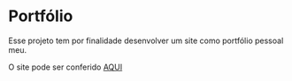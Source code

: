 # Portfólio

Esse projeto tem por finalidade desenvolver um site como portfólio pessoal meu.

O site pode ser conferido [AQUI](https://igor-wolf.github.io/)
